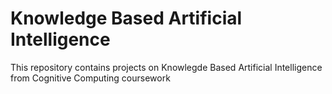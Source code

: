 # Knowledge Based Artificial Intelligence
 This repository contains projects on Knowlegde Based Artificial Intelligence from Cognitive Computing coursework
